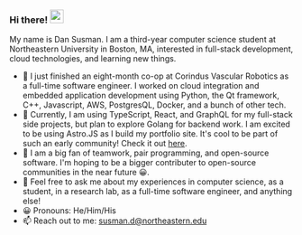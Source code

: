 ### Hi there! <img src="https://user-images.githubusercontent.com/56033661/129413109-17990938-5c37-4102-8447-219ad91bc5ba.gif" width="24px" alt="wave">


My name is Dan Susman. I am a third-year computer science student at Northeastern University in Boston, MA, interested in full-stack development, cloud technologies, and learning new things.

- 🔭 I just finished an eight-month co-op at Corindus Vascular Robotics as a full-time software engineer. I worked on cloud integration and embedded application development using Python, the Qt framework, C++, Javascript, AWS, PostgresQL, Docker, and a bunch of other tech.
- 🌱 Currently, I am using TypeScript, React, and GraphQL for my full-stack side projects, but plan to explore Golang for backend work. I am excited to be using Astro.JS as I build my portfolio site. It's cool to be part of such an early community! Check it out [here](https://astro.build/blog/introducing-astro).
- 👯 I am a big fan of teamwork, pair programming, and open-source software. I'm hoping to be a bigger contributer to open-source communities in the near future 😀.
- 💬 Feel free to ask me about my experiences in computer science, as a student, in a research lab, as a full-time software engineer, and anything else!
- 😀 Pronouns: He/Him/His
- 📫 Reach out to me: susman.d@northeastern.edu
